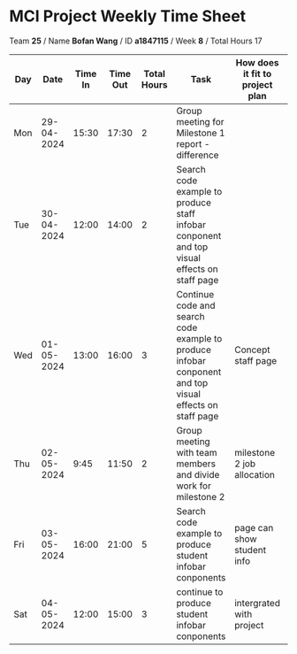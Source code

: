 # MCI Project Weekly Time Sheet

Team **25** / Name **Bofan Wang** / ID **a1847115** / Week **8** / Total Hours 17

| Day | Date       | Time In | Time Out | Total Hours | Task | How does it fit to project plan | Outcome/Next action |
| --- | ---------- | ------- | -------- | ----------- | ---- | ------------------------------- | ------------------- |
| Mon | 29-04-2024 |  15:30  | 17:30   | 2         | Group meeting for Milestone 1 report - difference| | fix up problems met during meeting with client|
| Tue | 30-04-2024 |   12:00      |   14:00       |   2       | Search code example to produce staff infobar conponent and top visual effects on staff page| | start coding|
| Wed | 01-05-2024 |  13:00 |  16:00  |    3       | Continue code and search code example to produce infobar conponent and top visual effects on staff page|Concept staff page | Prepare meeting ideas|
| Thu | 02-05-2024 | 9:45  | 11:50   | 2          | Group meeting with team members and divide work for milestone 2 | milestone 2 job allocation |  |
| Fri | 03-05-2024 | 16:00  | 21:00   | 5           | Search code example to produce student infobar conponents| page can show student info | Practice code |
| Sat | 04-05-2024 | 12:00  | 15:00   | 3           | continue to produce student infobar conponents | intergrated with project | done and tested |
